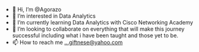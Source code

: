- 👋 Hi, I’m @Agorazo
- 👀 I’m interested in Data Analytics
- 🌱 I’m currently learning Data Analytics with Cisco Networking Academy
- 💞️ I’m looking to collaborate on everything that will make this journey successful including what i have been taught and those yet to be.
- 📫 How to reach me ...giftnese@yahoo.com

<!---
Agorazo/Agorazo is a ✨ special ✨ repository because its `README.md` (this file) appears on your GitHub profile.
You can click the Preview link to take a look at your changes.
--->
